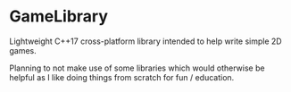 # GameLibrary
Lightweight C++17 cross-platform library intended to help write simple 2D games.

Planning to not make use of some libraries which would otherwise be helpful as I like doing things from scratch for fun / education.
